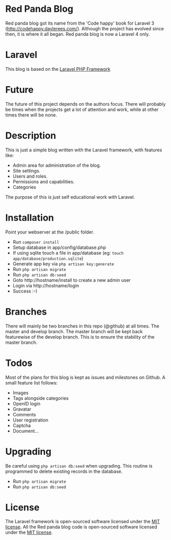 Red Panda Blog
==============
Red panda blog got its name from the 'Code happy' book for Laravel 3 (http://codehappy.daylerees.com/). Although the project has evolved since then, it is where it all began. Red panda blog is now a Laravel 4 only.


Laravel
=======
This blog is based on the [Laravel PHP Framework](https://github.com/laravel/laravel)

Future
======
The future of this project depends on the authors focus. There will probably be times when the projects get a lot of attention and work, while at other times there will be none.

Description
===========
This is just a simple blog written with the Laravel framework, with features like:
  * Admin area for administration of the blog.
  * Site settings.
  * Users and roles.
  * Permissions and capabilities.
  * Categories

The purpose of this is just self educational work with Laravel. 


Installation
============
Point your webserver at the /public folder.

* Run `composer install`
* Setup database in app/config/database.php
* If using sqlite touch a file in app/database (eg: `touch app/database/production.sqlite`)
* Generate app key via `php artisan key:generate` 
* Run `php artisan migrate`
* Run `php artisan db:seed`
* Goto http://hostname/install to create a new admin user
* Login via http://hostname/login
* Success :-)


Branches
========
There will mainly be two branches in this repo (@github) at all times. The master and develop branch.
The master branch will be kept back featurewise of the develop branch. This is to ensure the stability of the master branch.


Todos
=====
Most of the plans for this blog is kept as issues and milestones on Github. A small feature list follows:

* Images
* Tags alongside categories
* OpenID login
* Gravatar
* Comments
* User registration
* Captcha
* Document...


Upgrading
=========
Be careful using `php artisan db:seed` when upgrading. This routine is programmed to delete existing records in the database.
* Run `php artisan migrate`
* Run `php artisan db:seed`


License
=======
The Laravel framework is open-sourced software licensed under the [MIT license](http://opensource.org/licenses/MIT).
All the Red panda blog code is open-sourced software licensed under the [MIT license](http://opensource.org/licenses/MIT).

